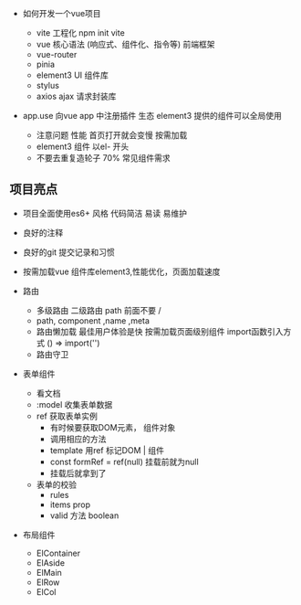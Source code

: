 - 如何开发一个vue项目
  - vite 工程化
    npm init vite 
  - vue 核心语法 (响应式、组件化、指令等)
    前端框架
  - vue-router
  - pinia
  - element3 UI 组件库
  - stylus 
  - axios  ajax 请求封装库 

- app.use
  向vue app 中注册插件 生态
  element3 提供的组件可以全局使用
  - 注意问题 性能
    首页打开就会变慢 按需加载
  - element3 组件 以el- 开头
  - 不要去重复造轮子 70% 常见组件需求
  
## 项目亮点
- 项目全面使用es6+ 风格
  代码简洁  易读  易维护
- 良好的注释
- 良好的git 提交记录和习惯

- 按需加载vue 组件库element3,性能优化，页面加载速度
- 路由
  - 多级路由
    二级路由 path 前面不要 /
  - path, component ,name ,meta
  - 路由懒加载
    最佳用户体验是快
    按需加载页面级别组件 import函数引入方式 () => import('')
  - 路由守卫
- 表单组件
  - 看文档
  - :model 收集表单数据
  - ref 获取表单实例
    - 有时候要获取DOM元素， 组件对象
    - 调用相应的方法
    - template 用ref 标记DOM | 组件
    - const formRef = ref(null) 挂载前就为null
    - 挂载后就拿到了 
  - 表单的校验
    - rules 
    - items prop
    - valid 方法 boolean
- 布局组件
  - ElContainer
  - ElAside
  - ElMain
  - ElRow
  - ElCol

